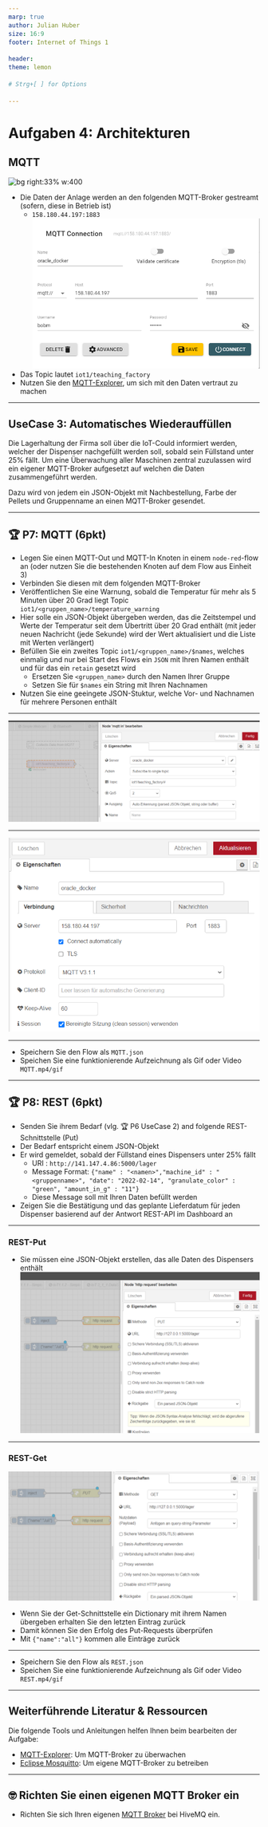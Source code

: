 ```yaml
---
marp: true
author: Julian Huber
size: 16:9
footer: Internet of Things 1

header: 
theme: lemon 

# Strg+[ ] for Options 

---
```


<!-- paginate: true -->

# Aufgaben 4: Architekturen

## MQTT

![bg right:33% w:400](images/AbfüllAnalge.png)

- Die Daten der Anlage werden an den folgenden MQTT-Broker gestreamt (sofern, diese in Betrieb ist)
  - `158.180.44.197:1883`
  ![w:400](images/MQTTExplorer.png)
- Das Topic lautet `iot1/teaching_factory`
- Nutzen Sie den [MQTT-Explorer](http://mqtt-explorer.com/), um sich mit den Daten vertraut zu machen


---

## UseCase 3: Automatisches Wiederauffüllen

Die Lagerhaltung der Firma soll über die IoT-Could informiert werden, welcher der Dispenser nachgefüllt werden soll, sobald sein Füllstand unter 25% fällt. Um eine Überwachung aller Maschinen zentral zuzulassen wird ein eigener MQTT-Broker aufgesetzt auf welchen die Daten zusammengeführt werden.

Dazu wird von jedem  ein JSON-Objekt mit Nachbestellung, Farbe der Pellets und Gruppenname an einen MQTT-Broker gesendet.



---

## 🏆 P7: MQTT (6pkt)

- Legen Sie einen MQTT-Out und MQTT-In Knoten in einem `node-red`-flow an (oder nutzen Sie die bestehenden Knoten auf dem Flow aus Einheit 3)
- Verbinden Sie diesen mit dem folgenden MQTT-Broker 
- Veröffentlichen Sie eine Warnung, sobald die Temperatur für mehr als 5 Minuten über 20 Grad liegt
Topic `iot1/<gruppen_name>/temperature_warning`
- Hier solle ein JSON-Objekt übergeben werden, das die Zeitstempel und Werte der Temperatur seit dem Übertritt über 20 Grad enthält (mit jeder neuen Nachricht (jede Sekunde) wird der Wert aktualisiert und die Liste mit Werten verlängert)
- Befüllen Sie ein zweites Topic `iot1/<gruppen_name>/$names`, welches einmalig und nur bei Start des Flows ein `JSON` mit Ihren Namen enthält und für das ein `retain` gesetzt wird
  - Ersetzen Sie `<gruppen_name>` durch den Namen Ihrer Gruppe
  - Setzen Sie für `$names` ein String mit Ihren Nachnamen
- Nutzen Sie eine geeingete JSON-Stuktur, welche Vor- und Nachnamen für mehrere Personen enthält

---

<center>

![](images/mqtt_1.png)

</center>

---

<center>

![](images/mqtt2.png)

</center>


---

- Speichern Sie den Flow als `MQTT.json`
- Speichen Sie eine funktionierende Aufzeichnung als Gif oder Video `MQTT.mp4/gif`

---

## 🏆 P8: REST (6pkt)

- Senden Sie ihrem Bedarf (vlg. 🏆 P6 UseCase 2) and folgende REST-Schnittstelle (Put)
- Der Bedarf entspricht einem JSON-Objekt
- Er wird gemeldet, sobald der Füllstand eines Dispensers unter 25% fällt
  - URI : `http://141.147.4.86:5000/lager`
  - Message Format: `{"name" : "<namen>","machine_id" : "<gruppenname>", "date": "2022-02-14", "granulate_color" : "green", "amount_in_g" : "11"}`
  - Diese Message soll mit Ihren Daten befüllt werden
- Zeigen Sie die Bestätigung und das geplante Lieferdatum für jeden Dispenser basierend auf der Antwort REST-API im Dashboard an

---

### REST-Put

- Sie müssen eine JSON-Objekt erstellen, das alle Daten des Dispensers enthält
![bg right h:400](images/Rest_put.png)

---

### REST-Get

![bg right h:400](images/Rest_Get.png)

- Wenn Sie der Get-Schnittstelle ein Dictionary mit ihrem Namen übergeben erhalten Sie den letzten Eintrag zurück
- Damit können Sie den Erfolg des Put-Requests überprüfen
- Mit `{"name":"all"}` kommen alle Einträge zurück


---

- Speichern Sie den Flow als `REST.json`
- Speichen Sie eine funktionierende Aufzeichnung als Gif oder Video `REST.mp4/gif`

---

## Weiterführende Literatur & Ressourcen 

Die folgende Tools und Anleitungen helfen Ihnen beim bearbeiten der Aufgabe:

- [MQTT-Explorer](https://mqtt-explorer.com/): Um MQTT-Broker zu überwachen
- [Eclipse Mosquitto](https://mosquitto.org/): Um eigene MQTT-Broker zu betreiben

---

## 🤓  Richten Sie einen eigenen MQTT Broker ein

- Richten Sie sich Ihren eigenen [MQTT Broker](https://www.hivemq.com/) bei HiveMQ ein.
